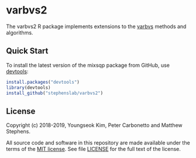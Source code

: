 # varbvs2

The varbvs2 R package implements extensions to the [varbvs][varbvs]
methods and algorithms.

## Quick Start

To install the latest version of the mixsqp package from GitHub, use
[devtools][devtools]:

```R
install.packages("devtools")
library(devtools)
install_github("stephenslab/varbvs2")
```

## License

Copyright (c) 2018-2019, Youngseok Kim, Peter Carbonetto and Matthew
Stephens.

All source code and software in this repository are made available
under the terms of the [MIT license][mit-license]. See
file [LICENSE](LICENSE) for the full text of the license.

[varbvs]: https://github.com/pcarbo/varbvs
[mit-license]: https://opensource.org/licenses/mit-license.html
[devtools]: https://github.com/r-lib/devtools
